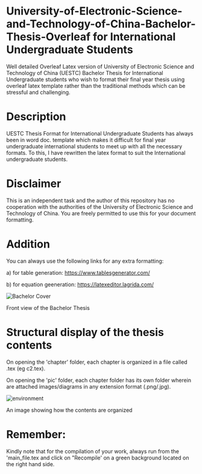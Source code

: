 # University-of-Electronic-Science-and-Technology-of-China-Bachelor-Thesis-Overleaf for International Undergraduate Students
Well detailed Overleaf Latex version of University of Electronic Science and Technology of China (UESTC) Bachelor Thesis for International Undergraduate students who wish to format their final year thesis using overleaf latex template rather than the traditional methods which can be stressful and challenging.

# Description
UESTC Thesis Format for International Undergraduate Students has always been in word doc. template which makes it difficult for final year undergraduate international students to meet up with all the necessary formats. To this, I have rewritten the latex format to suit the International undergraduate students. 

# Disclaimer
This is an independent task and the author of this repository has no cooperation with the authorities of the University of Electronic Science and Technology of China. You are freely permitted to use this for your document formatting.

# Addition
You can always use the following links for any extra formatting:

a) for table generation: https://www.tablesgenerator.com/

b) for equation geeneration: https://latexeditor.lagrida.com/

![Bachelor Cover](https://user-images.githubusercontent.com/61402731/150671042-04cb0708-319e-4c2c-aea8-e2c44678b814.png)

Front view of the Bachelor Thesis

# Structural display of the thesis contents
On opening the 'chapter' folder, each chapter is organized in a file called .tex (eg c2.tex).

On opening the 'pic' folder, each chapter folder has its own folder wherein are attached images/diagrams in any extension format (.png/.jpg).

![environment](https://user-images.githubusercontent.com/61402731/150673083-42579b54-8d25-4c48-a351-3063d8382f2f.png)

An image showing how the contents are organized


# Remember:
Kindly note that for the compilation of your work, always run from the 'main_file.tex and click on "Recompile' on a green background located on the right hand side.  
